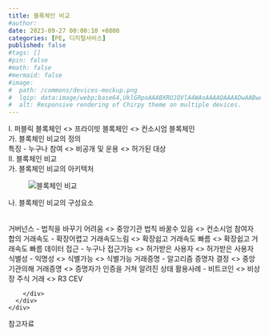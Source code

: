 ```yaml
---
title: 블록체인 비교
#author: 
date: 2023-09-27 00:00:10 +0800
categories: [PE, 디지털서비스]
published: false
#tags: []
#pin: false
#math: false
#mermaid: false
#image:
#  path: /commons/devices-mockup.png
#  lqip: data:image/webp;base64,UklGRpoAAABXRUJQVlA4WAoAAAAQAAAADwAABwAAQUxQSDIAAAARL0AmbZurmr57yyIiqE8oiG0bejIYEQTgqiDA9vqnsUSI6H+oAERp2HZ65qP/VIAWAFZQOCBCAAAA8AEAnQEqEAAIAAVAfCWkAALp8sF8rgRgAP7o9FDvMCkMde9PK7euH5M1m6VWoDXf2FkP3BqV0ZYbO6NA/VFIAAAA
#  alt: Responsive rendering of Chirpy theme on multiple devices.
---
```


<div class="post-wrap">
  <div class="para">
    <div class="para-title">
      I.               퍼블릭 블록체인 &lt;&gt; 프라이빗 블록체인 &lt;&gt; 컨소시엄 블록체인
    </div>
    <div class="para-cntnt">
      <div class="para">
        <div class="para-title">
          가. 블록체인 비교의 정의
        </div>
        <div class="para-cntnt">
          특징 - 누구나 참여 &lt;&gt; 비공개 및 운용 &lt;&gt; 허가된 대상
        </div>
      </div>
    </div>
  </div>
  
  <div class="para">
    <div class="para-title">
      II. 블록체인 비교
    </div>
    <div class="para-cntnt">
      <div class="para">
        <div class="para-title">
          가. 블록체인 비교의 아키텍처
        </div>
        <div class="para-cntnt">
          <figure class="post-figure">
            <img src="/assets/img/posts/블록체인-비교.png" alt="블록체인 비교">
<!--            <figcaption>Source: Unveiling the Metaverse: Exploring Emerging Trends, Multifaceted Perspectives, and Future Challenges</figcaption>-->
          </figure>
        </div>
      </div>
      <div class="para">
        <div class="para-title">
          나. 블록체인 비교의 구성요소
        </div>
        <div class="para-cntnt">
          <table class="post-table">
          </table>
          거버넌스 - 법칙을 바꾸기 어려움 &lt;&gt; 중앙기관 법칙 바꿀수 있음 &lt;&gt; 컨소시엄 참여자 합의
거래속도 - 확장어렵고 거래속도느림 &lt;&gt; 확장쉽고 거래속도 빠름 &lt;&gt; 확장쉽고 거래속도 빠름
데이터 접근 - 누구나 접근가능 &lt;&gt; 허가받은 사용자 &lt;&gt; 허가받은 사용자
식별성 - 익명성 &lt;&gt; 식별가능 &lt;&gt; 식별가능
거래증명 - 알고리즘 증명자 결정 &lt;&gt; 중앙기관의해 거래증명 &lt;&gt; 증명자가 인증을 거쳐 알려진 상태
활용사례 - 비트코인 &lt;&gt; 비상장 주식 거래 &lt;&gt; R3 CEV

        </div>
      </div>
    </div>
  </div>

  <div class="refr-wrap">
    <div class="refr-title">
        참고자료
    </div>
    <ol class="refr-list">
    <!--    <li>(나현식, 최대선) <a target="_blank" href="https://scienceon.kisti.re.kr/commons/util/originalView.do?cn=JAKO202225948430499&oCn=JAKO202225948430499&dbt=JAKO&journal=NJOU00291864">메타버스 보안 위협 요소 및 대응 방안 검토</a></li>-->
    <!--    <li>(M. Uddin, S. Manickam, H. Ullah, M. Obaidat and A. Dandoush) <a target="_blank" href="https://ieeexplore.ieee.org/abstract/document/10138386">Unveiling the Metaverse: Exploring Emerging Trends, Multifaceted Perspectives, and Future Challenges</a></li>-->
    </ol>
  </div>
</div>
